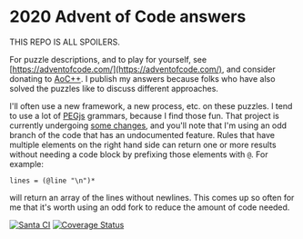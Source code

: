 # 2020 Advent of Code answers

THIS REPO IS ALL SPOILERS.

For puzzle descriptions, and to play for yourself, see [https://adventofcode.com/](https://adventofcode.com/), and consider donating to [AoC++](https://adventofcode.com/2020/support).  I publish my answers because folks who have also solved the puzzles like to discuss different approaches.

I'll often use a new framework, a new process, etc. on these puzzles.  I tend to use a lot of [PEGjs](https://pegjs.org/) grammars, because I find those fun.  That project is currently undergoing [some changes](https://github.com/pegjs/pegjs/issues/639), and you'll note that I'm using an odd branch of the code that has an undocumented feature.  Rules that have multiple elements on the right hand side can return one or more results without needing a code block by prefixing those elements with `@`.  For example:

```pegjs
lines = (@line "\n")*
```

will return an array of the lines without newlines.  This comes up so often for me that it's worth using an odd fork to reduce the amount of code needed.


[![Santa CI](https://github.com/hildjj/AdventOfCode2020/workflows/Santa/badge.svg)](https://github.com/hildjj/AdventOfCode2020/actions)
[![Coverage Status](https://coveralls.io/repos/github/hildjj/AdventOfCode2020/badge.svg?branch=master)](https://coveralls.io/github/hildjj/AdventOfCode2020?branch=master)
